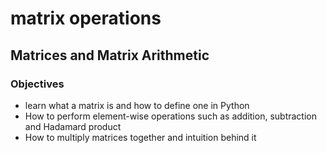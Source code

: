 <h1>matrix operations</h1>
<h2>Matrices and Matrix Arithmetic</h2>
<h3>Objectives</h3>
<ul>
	<li>learn what a matrix is and how to define one in Python</li>
	<li>How to perform element-wise operations such as addition, subtraction and Hadamard product</li>
	<li>How to multiply matrices together and intuition behind it </li>
</ul>